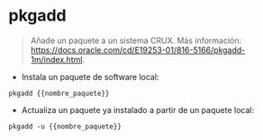 # pkgadd

> Añade un paquete a un sistema CRUX.
> Más información: <https://docs.oracle.com/cd/E19253-01/816-5166/pkgadd-1m/index.html>.

- Instala un paquete de software local:

`pkgadd {{nombre_paquete}}`

- Actualiza un paquete ya instalado a partir de un paquete local:

`pkgadd -u {{nombre_paquete}}`
